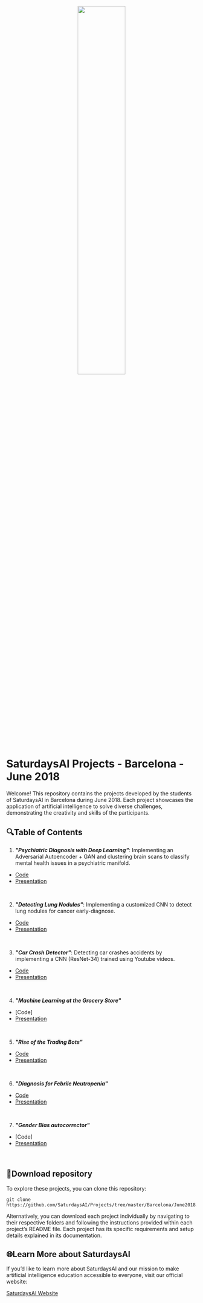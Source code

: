 <p align="center"><img width="50%" src="https://saturdaysai.github.io/saturdaysai/images/logo.png" /></p>

# SaturdaysAI Projects - Barcelona - June 2018

Welcome! This repository contains the projects developed by the students of SaturdaysAI in Barcelona during June 2018. Each project showcases the application of artificial intelligence to solve diverse challenges, demonstrating the creativity and skills of the participants.

## 🔍Table of Contents

1) ***"Psychiatric Diagnosis with Deep Learning"***: Implementing an Adversarial Autoencoder + GAN and clustering brain scans to classify mental health issues in a psychiatric manifold.
 
- [Code](https://github.com/danielcanueto/Adversarial_Autoencoder)
- [Presentation](https://docs.google.com/presentation/d/1xLW32VKJGUTr3qLV260KTqUtdLkC5RBqE4B0gQnEKXE/edit?usp=sharing)
<br/>

2) ***"Detecting Lung Nodules"***: Implementing a customized CNN to detect lung nodules for cancer early-diagnose.

- [Code](https://github.com/razielar/CNN-for-detecting-Lung-Nodules)
- [Presentation]()
<br/>

3) ***"Car Crash Detector"***: Detecting car crashes accidents by implementing a CNN (ResNet-34) trained using Youtube videos.

- [Code](https://github.com/Giffy/CarCrashDetector)
- [Presentation](https://prezi.com/view/i89oBPp11gvD1BMSYx4i/)
<br/>

4) ***"Machine Learning at the Grocery Store"***

- [Code]
- [Presentation](https://prezi.com/view/1yRLRKiBkd1GjtLb8msK/)
<br/>

5) ***"Rise of the Trading Bots"***

- [Code](https://github.com/albertsl/support-resistance_trading-bot)
- [Presentation](https://docs.google.com/presentation/d/1oJwW_q8WV70FynAGSrM2x0jTLQozxu26amMUzX9kAj4/edit?usp=sharing)
<br/>

6) ***"Diagnosis for Febrile Neutropenia"***

- [Code](https://github.com/Homeralf/febrile-neutropenia)
- [Presentation](https://prezi.com/view/VeC7CFDMiqpA0scugCs0/)
<br/>

7) ***"Gender Bias autocorrector"***

- [Code]
- [Presentation](https://docs.google.com/presentation/d/1867uXF718_plyk6GQUK62wapely-zMZ9Hbbu8zdov9Y/edit)
<br/>

## 💾Download repository

To explore these projects, you can clone this repository:
```
git clone https://github.com/SaturdaysAI/Projects/tree/master/Barcelona/June2018.git
```
Alternatively, you can download each project individually by navigating to their respective folders and following the instructions provided within each project’s README file.
Each project has its specific requirements and setup details explained in its documentation.

## 🌐Learn More about SaturdaysAI

If you’d like to learn more about SaturdaysAI and our mission to make artificial intelligence education accessible to everyone, visit our official website:

[SaturdaysAI Website](https://saturdays.ai/)
